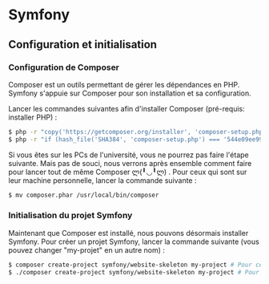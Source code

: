 # Symfony

## Configuration et initialisation

### Configuration de Composer

Composer est un outils permettant de gérer les dépendances en PHP. Symfony s'appuie sur Composer pour son installation et sa configuration.

Lancer les commandes suivantes afin d'installer Composer (pré-requis: installer PHP) :

```bash
$ php -r "copy('https://getcomposer.org/installer', 'composer-setup.php');"
$ php -r "if (hash_file('SHA384', 'composer-setup.php') === '544e09ee996cdf60ece3804abc52599c22b1f40f4323403c44d44fdfdd586475ca9813a858088ffbc1f233e9b180f061') { echo 'Installer verified'; } else { echo 'Installer corrupt'; unlink('composer-setup.php'); } echo PHP_EOL;"
```

Si vous êtes sur les PCs de l'université, vous ne pourrez pas faire l'étape suivante. Mais pas de souci, nous verrons après ensemble comment faire pour lancer tout de même Composer ლ(╹◡╹ლ) .
Pour ceux qui sont sur leur machine personnelle, lancer la commande suivante :

```bash
$ mv composer.phar /usr/local/bin/composer
```

### Initialisation du projet Symfony

Maintenant que Composer est installé, nous pouvons désormais installer Symfony. Pour créer un projet Symfony, lancer la commande suivante (vous pouvez changer "my-projet" en un autre nom) :

```bash
$ composer create-project symfony/website-skeleton my-project # Pour ceux qui sont sur leur machine
$ ./composer create-project symfony/website-skeleton my-project # Pour ceux qui sont sur les machines de l'université
```


